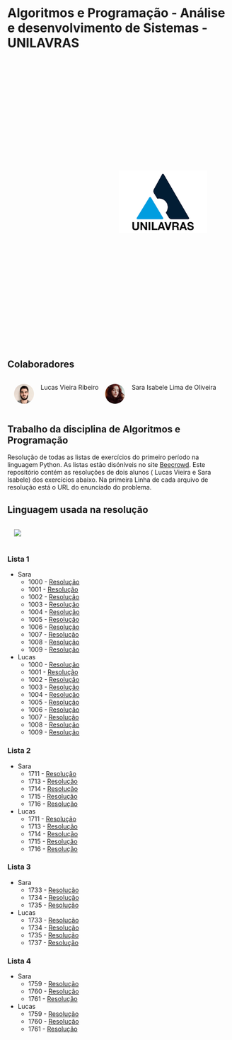 # Algoritmos e Programação - Análise e desenvolvimento de Sistemas - UNILAVRAS
<img style='width:200px;margin:50%;' src="images/logoUnilavras.png" />

## Colaboradores
<div style='display:flex;'>
  <img style='width:45px;margin:15px;border-radius:50%;' src="images/LucasMeuNamoradoLindo.jpg" /><p>Lucas Vieira Ribeiro</p>
  <img style='width:45px;margin:15px;border-radius:50%;' src="images/euSara.jpg" /><p>Sara Isabele Lima de Oliveira</p>
 </div>

## Trabalho da disciplina de Algoritmos e Programação
Resolução de todas as listas de exercícios do primeiro período na linguagem Python. As listas estão disóníveis no site [Beecrowd](https://www.beecrowd.com.br). Este repositório contém as resoluções de dois alunos ( Lucas Vieira e Sara Isabele) dos exercícios abaixo.
Na primeira Linha de cada arquivo de resolução está o URL do enunciado do problema.

## Linguagem usada na resolução
<img style='width:45px;margin:15px;' src="https://cdn.jsdelivr.net/gh/devicons/devicon/icons/python/python-original-wordmark.svg" />

### Lista 1
  * Sara
    * 1000 - [Resolução](https://github.com/JimCarey08/Algoritmos-e-Programa-o/blob/main/SaraIsabeleLimaDeOliveira/Lista%201/1000.py)
    * 1001 - [Resolução](https://github.com/JimCarey08/Algoritmos-e-Programa-o/blob/main/SaraIsabeleLimaDeOliveira/Lista%201/1001.py)
    * 1002 - [Resolução](https://github.com/JimCarey08/Algoritmos-e-Programa-o/blob/main/SaraIsabeleLimaDeOliveira/Lista%201/1002.py)
    * 1003 - [Resolução](https://github.com/JimCarey08/Algoritmos-e-Programa-o/blob/main/SaraIsabeleLimaDeOliveira/Lista%201/1003.py)
    * 1004 - [Resolução](https://github.com/JimCarey08/Algoritmos-e-Programa-o/blob/main/SaraIsabeleLimaDeOliveira/Lista%201/1004.py)
    * 1005 - [Resolução](https://github.com/JimCarey08/Algoritmos-e-Programa-o/blob/main/SaraIsabeleLimaDeOliveira/Lista%201/1005.py)
    * 1006 - [Resolução](https://github.com/JimCarey08/Algoritmos-e-Programa-o/blob/main/SaraIsabeleLimaDeOliveira/Lista%201/1006.py)
    * 1007 - [Resolução](https://github.com/JimCarey08/Algoritmos-e-Programa-o/blob/main/SaraIsabeleLimaDeOliveira/Lista%201/1007.py)
    * 1008 - [Resolução](https://github.com/JimCarey08/Algoritmos-e-Programa-o/blob/main/SaraIsabeleLimaDeOliveira/Lista%201/1008.py)
    * 1009 - [Resolução](https://github.com/JimCarey08/Algoritmos-e-Programa-o/blob/main/SaraIsabeleLimaDeOliveira/Lista%201/1009.py)
  * Lucas
    * 1000 - [Resolução](https://github.com/JimCarey08/Algoritmos-e-Programa-o/blob/main/Lucas_Vieira_Ribeiro/Lista_1/1000.py)
    * 1001 - [Resolução](https://github.com/JimCarey08/Algoritmos-e-Programa-o/blob/main/Lucas_Vieira_Ribeiro/Lista_1/1001.py)
    * 1002 - [Resolução](https://github.com/JimCarey08/Algoritmos-e-Programa-o/blob/main/Lucas_Vieira_Ribeiro/Lista_1/1002.py)
    * 1003 - [Resolução](https://github.com/JimCarey08/Algoritmos-e-Programa-o/blob/main/Lucas_Vieira_Ribeiro/Lista_1/1003.py)
    * 1004 - [Resolução](https://github.com/JimCarey08/Algoritmos-e-Programa-o/blob/main/Lucas_Vieira_Ribeiro/Lista_1/1004.py)
    * 1005 - [Resolução](https://github.com/JimCarey08/Algoritmos-e-Programa-o/blob/main/Lucas_Vieira_Ribeiro/Lista_1/1005.py)
    * 1006 - [Resolução](https://github.com/JimCarey08/Algoritmos-e-Programa-o/blob/main/Lucas_Vieira_Ribeiro/Lista_1/1006.py)
    * 1007 - [Resolução](https://github.com/JimCarey08/Algoritmos-e-Programa-o/blob/main/Lucas_Vieira_Ribeiro/Lista_1/1007.py)
    * 1008 - [Resolução](https://github.com/JimCarey08/Algoritmos-e-Programa-o/blob/main/Lucas_Vieira_Ribeiro/Lista_1/1008.py)
    * 1009 - [Resolução](https://github.com/JimCarey08/Algoritmos-e-Programa-o/blob/main/Lucas_Vieira_Ribeiro/Lista_1/1009.py)

### Lista 2
  * Sara
    * 1711 - [Resolução](https://github.com/JimCarey08/Algoritmos-e-Programa-o/blob/main/SaraIsabeleLimaDeOliveira/Lista%202/1711.py)
    * 1713 - [Resolução](https://github.com/JimCarey08/Algoritmos-e-Programa-o/blob/main/SaraIsabeleLimaDeOliveira/Lista%202/1713.py)
    * 1714 - [Resolução](https://github.com/JimCarey08/Algoritmos-e-Programa-o/blob/main/SaraIsabeleLimaDeOliveira/Lista%202/1714.py)
    * 1715 - [Resolução](https://github.com/JimCarey08/Algoritmos-e-Programa-o/blob/main/SaraIsabeleLimaDeOliveira/Lista%202/1715.py)
    * 1716 - [Resolução](https://github.com/JimCarey08/Algoritmos-e-Programa-o/blob/main/SaraIsabeleLimaDeOliveira/Lista%202/1716.py)
  * Lucas 
    * 1711 - [Resolução](https://github.com/JimCarey08/Algoritmos-e-Programa-o/blob/main/Lucas_Vieira_Ribeiro/Lista_2/1711.py)
    * 1713 - [Resolução](https://github.com/JimCarey08/Algoritmos-e-Programa-o/blob/main/Lucas_Vieira_Ribeiro/Lista_2/1713.py)
    * 1714 - [Resolução](https://github.com/JimCarey08/Algoritmos-e-Programa-o/blob/main/Lucas_Vieira_Ribeiro/Lista_2/1714.py)
    * 1715 - [Resolução](https://github.com/JimCarey08/Algoritmos-e-Programa-o/blob/main/Lucas_Vieira_Ribeiro/Lista_2/1715.py)
    * 1716 - [Resolução](https://github.com/JimCarey08/Algoritmos-e-Programa-o/blob/main/Lucas_Vieira_Ribeiro/Lista_2/1716.py) 

### Lista 3
  * Sara
    * 1733 - [Resolução](https://github.com/JimCarey08/Algoritmos-e-Programa-o/blob/main/SaraIsabeleLimaDeOliveira/Lista%203/1733.py)
    * 1734 - [Resolução](https://github.com/JimCarey08/Algoritmos-e-Programa-o/blob/main/SaraIsabeleLimaDeOliveira/Lista%203/1734.py)
    * 1735 - [Resolução](https://github.com/JimCarey08/Algoritmos-e-Programa-o/blob/main/SaraIsabeleLimaDeOliveira/Lista%203/1735.py)
  * Lucas 
    * 1733 - [Resolução](https://github.com/JimCarey08/Algoritmos-e-Programa-o/blob/main/Lucas_Vieira_Ribeiro/Lista_3/1733.py)
    * 1734 - [Resolução](https://github.com/JimCarey08/Algoritmos-e-Programa-o/blob/main/Lucas_Vieira_Ribeiro/Lista_3/1734.py)
    * 1735 - [Resolução](https://github.com/JimCarey08/Algoritmos-e-Programa-o/blob/main/Lucas_Vieira_Ribeiro/Lista_3/1735.py)
    * 1737 - [Resolução](https://github.com/JimCarey08/Algoritmos-e-Programa-o/blob/main/Lucas_Vieira_Ribeiro/Lista_3/1737.py)

### Lista 4
  * Sara
    * 1759 - [Resolução](https://github.com/JimCarey08/Algoritmos-e-Programa-o/blob/main/SaraIsabeleLimaDeOliveira/Lista%204/1759.py)
    * 1760 - [Resolução](https://github.com/JimCarey08/Algoritmos-e-Programa-o/blob/main/SaraIsabeleLimaDeOliveira/Lista%204/1760.py)
    * 1761 - [Resolução](https://github.com/JimCarey08/Algoritmos-e-Programa-o/blob/main/SaraIsabeleLimaDeOliveira/Lista%204/1761.py)
  * Lucas
    * 1759 - [Resolução](https://github.com/JimCarey08/Algoritmos-e-Programa-o/blob/main/Lucas_Vieira_Ribeiro/Lista_4/1759.py)
    * 1760 - [Resolução](https://github.com/JimCarey08/Algoritmos-e-Programa-o/blob/main/Lucas_Vieira_Ribeiro/Lista_4/1760.py)
    * 1761 - [Resolução](https://github.com/JimCarey08/Algoritmos-e-Programa-o/blob/main/Lucas_Vieira_Ribeiro/Lista_4/1761.py) 
